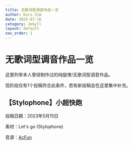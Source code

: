 ```yaml
---
title: 无歌词型调音作品一览
author: Kuro Zim
date: 2025-07-16
category: Jekyll
layout: default
nav_order: 1
---
```


# 无歌词型调音作品一览

这里列举本人曾经制作过的纯旋律/无歌词型调音作品。

现阶段仅有1个投稿符合此条件，若有新投稿会在这里集中补充。

## 【Stylophone】小超快跑

投稿日期：2023年5月15日

素材：Let's go (Stylophone)

音源：[AcFun](https://www.acfun.cn/v/ac41367690)
